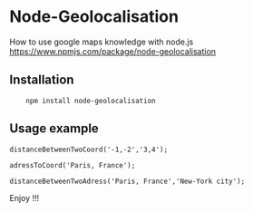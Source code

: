 Node-Geolocalisation
====================
How to use google maps knowledge with node.js 
https://www.npmjs.com/package/node-geolocalisation

## Installation

```
    npm install node-geolocalisation
```

## Usage example

```
distanceBetweenTwoCoord('-1,-2','3,4');
```
```
adressToCoord('Paris, France');
```
```
distanceBetweenTwoAdress('Paris, France','New-York city');
```

Enjoy !!!
